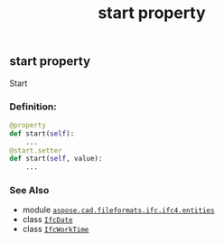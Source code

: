 ﻿---
title: start property
second_title: Aspose.CAD for Python via .NET API References
description: 
type: docs
weight: 80
url: /aspose.cad.fileformats.ifc.ifc4.entities/ifcworktime/start/
is_root: false
---

## start property


Start
### Definition:
```python
@property
def start(self):
    ...
@start.setter
def start(self, value):
    ...
```

### See Also
* module [`aspose.cad.fileformats.ifc.ifc4.entities`](../../)
* class [`IfcDate`](/cad/python-net/aspose.cad.fileformats.ifc.ifc4.types/ifcdate)
* class [`IfcWorkTime`](/cad/python-net/aspose.cad.fileformats.ifc.ifc4.entities/ifcworktime)
